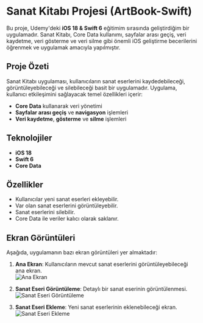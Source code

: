 # Sanat Kitabı Projesi (ArtBook-Swift)

Bu proje, Udemy'deki **iOS 18 & Swift 6** eğitimim sırasında geliştirdiğim bir uygulamadır. Sanat Kitabı, Core Data kullanımı, sayfalar arası geçiş, veri kaydetme, veri gösterme ve veri silme gibi önemli iOS geliştirme becerilerini öğrenmek ve uygulamak amacıyla yapılmıştır.

## Proje Özeti

Sanat Kitabı uygulaması, kullanıcıların sanat eserlerini kaydedebileceği, görüntüleyebileceği ve silebileceği basit bir uygulamadır. Uygulama, kullanıcı etkileşimini sağlayacak temel özellikleri içerir:

- **Core Data** kullanarak veri yönetimi
- **Sayfalar arası geçiş** ve **navigasyon** işlemleri
- **Veri kaydetme**, **gösterme** ve **silme** işlemleri

## Teknolojiler

- **iOS 18**
- **Swift 6**
- **Core Data**

## Özellikler

- Kullanıcılar yeni sanat eserleri ekleyebilir.
- Var olan sanat eserlerini görüntüleyebilir.
- Sanat eserlerini silebilir.
- Core Data ile veriler kalıcı olarak saklanır.

## Ekran Görüntüleri

Aşağıda, uygulamanın bazı ekran görüntüleri yer almaktadır:

1. **Ana Ekran**: Kullanıcıların mevcut sanat eserlerini görüntüleyebileceği ana ekran.  
   ![Ana Ekran](https://github.com/user-attachments/assets/e94e686a-4863-4ca4-a84b-4b9d87e6016c)

2. **Sanat Eseri Görüntüleme**: Detaylı bir sanat eserinin görüntülenmesi.  
   ![Sanat Eseri Görüntüleme](https://github.com/user-attachments/assets/df4d6590-3edb-4766-8f8c-f8b13b07ed0d)

3. **Sanat Eseri Ekleme**: Yeni sanat eserlerinin eklenebileceği ekran.  
   ![Sanat Eseri Ekleme](https://github.com/user-attachments/assets/39491e65-b987-43f7-b5fa-4e7cb369744a)
   
